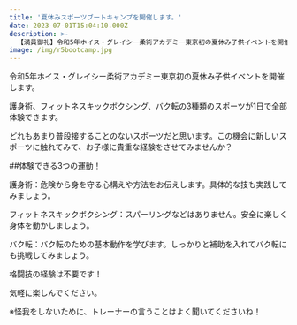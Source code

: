 ```yaml
---
title: '夏休みスポーツブートキャンプを開催します。'
date: 2023-07-01T15:04:10.000Z
description: >-
  【満員御礼】令和5年ホイス・グレイシー柔術アカデミー東京初の夏休み子供イベントを開催します。
image: /img/r5bootcamp.jpg
---
```


令和5年ホイス・グレイシー柔術アカデミー東京初の夏休み子供イベントを開催します。

護身術、フィットネスキックボクシング、バク転の3種類のスポーツが1日で全部体験できます。

どれもあまり普段接することのないスポーツだと思います。この機会に新しいスポーツに触れてみて、お子様に貴重な経験をさせてみませんか？



##体験できる3つの運動！

護身術：危険から身を守る心構えや方法をお伝えします。具体的な技も実践してみましょう。

フィットネスキックボクシング：スパーリングなどはありません。安全に楽しく身体を動かしましょう。

バク転：バク転のための基本動作を学びます。しっかりと補助を入れてバク転にも挑戦してみましょう。



格闘技の経験は不要です！

気軽に楽しんでください。

※怪我をしないために、トレーナーの言うことはよく聞いてくださいね！

